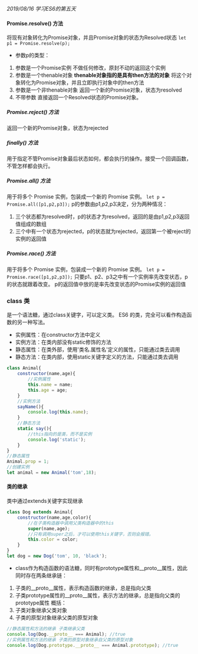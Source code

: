 *2019/08/16 学习ES6的第五天*

#### Promise.resolve() 方法
将现有对象转化为Promise对象，并且Promise对象的状态为Resolved状态
`let p1 = Promise.resolve(p);`
* 参数p的类型：
1. 参数是一个Promise实例
不做任何修改，原封不动的返回这个实例
2. 参数是一个thenable对象
**thenable对象指的是具有then方法的对象**
将这个对象转化为Promise对象，并且立即执行对象中的then方法
3. 参数是一个非thenable对象
返回一个新的Promise对象，状态为resolved
4. 不带参数
直接返回一个Resolved状态的Promise对象。

##### Promise.reject() 方法
返回一个新的Promise对象，状态为rejected

##### finally() 方法
用于指定不管Promise对象最后状态如何，都会执行的操作。接受一个回调函数，不管怎样都会执行。

##### Promise.all() 方法
用于将多个 Promise 实例，包装成一个新的 Promise 实例。
`let p = Promise.all([p1,p2,p3]);`
p的参数由p1,p2,p3决定，分为两种情况：
1. 三个状态都为resolved时，p的状态才为resolved，返回的是由p1,p2,p3返回值组成的数组
2. 三个中有一个状态为rejected，p的状态就为rejected，返回第一个被reject的实例的返回值

##### Promise.race() 方法
用于将多个 Promise 实例，包装成一个新的 Promise 实例。
`let p = Promise.race([p1,p2,p3]);`
只要p1、p2、p3之中有一个实例率先改变状态，p的状态就跟着改变。
p的返回值中放的是率先改变状态的Promise实例的返回值

### class 类
是一个语法糖，通过class关键字，可以定义类。
ES6 的类，完全可以看作构造函数的另一种写法。

* 实例属性：在constructor方法中定义
* 实例方法：在类内部没有static修饰的方法
* 静态属性：在类外部，使用'类名.属性名'定义的属性，只能通过类去调用
* 静态方法：在类内部，使用static关键字定义的方法，只能通过类去调用
```javascript
class Animal{
    constructor(name,age){
        //实例属性
        this.name = name;
        this.age = age;
    }
    //实例方法
    sayName(){
        console.log(this.name);
    }
    //静态方法
    static say(){
        //this指向的是类，而不是实例
        console.log('static');
    }
}
//静态属性
Animal.prop = 1;
//创建实例
let animal = new Animal('tom',18);
```

#### 类的继承
类中通过extends关键字实现继承
```javascript
class Dog extends Animal{
    constructor(name,age,color){
        //在子类构造器中调用父类构造器中的this
        super(name,age);
        //只有调用super之后，才可以使用this关键字，否则会报错。
        this.color = color;
    }
}
let dog = new Dog('tom', 10, 'black');
```

* class作为构造函数的语法糖，同时有prototype属性和__proto__属性，因此同时存在两条继承链：
1. 子类的__proto__属性，表示构造函数的继承，总是指向父类
2. 子类prototype属性的__proto__属性，表示方法的继承，总是指向父类的prototype属性
概括：
1. 子类对象继承父类对象
2. 子类的原型对象继承父类的原型对象
```javascript
//静态属性和方法的继承 子类继承父类
console.log(Dog.__proto__ === Animal); //true
//实例属性和方法的继承 子类的原型对象继承自父类的原型对象 
console.log(Dog.prototype.__proto__ === Animal.prototype); //true
```